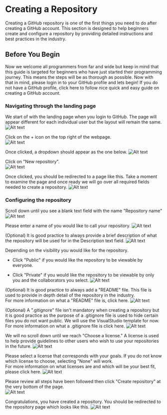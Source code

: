 # Creating a Repository

Creating a GitHub repository is one of the first things you need to do after creating a GitHub account.
This section is designed to help beginners create and configure a repository by providing detailed instructions and best practices in the industry.

## Before You Begin

Now we welcome all programmers from far and wide but keep in mind that this guide is targeted for beginners who have just started their programming journey. This means the steps will be as thorough as possible. Now with that in mind, please login in to your GitHub profile and lets begin! If you do not have a GitHub profile, click here to follow nice quick and easy guide on creating a GitHub account.

### Navigating through the landing page

We start of with the landing page when you login to GitHub. The page will appear different for each individual user but the layout will remain the same.
![Alt text](https://gcdnb.pbrd.co/images/Px1c5cdjot8s.png?o=1 "GitHub Landing Page")

Click on the + icon on the top right of the webpage. <br>
![Alt text](https://gcdnb.pbrd.co/images/Lrc36dW7213F.png?o=1 "GitHub Landing Page")

Once clicked, a dropdown should appear as the one below.
![Alt text](https://gcdnb.pbrd.co/images/Tjbss6Wg4nqM.png?o=1 "GitHub Landing Page")

Click on "New repository". <br>
![Alt text](https://gcdnb.pbrd.co/images/1x4eQQKC1cDU.png?o=1 "GitHub Landing Page")

Once clicked, you should be redirected to a page like this. Take a moment to examine the page and once ready we will go over all required fields needed to create a repository.
![Alt text](https://gcdnb.pbrd.co/images/5IouJOtYoMZ5.png?o=1 "GitHub Landing Page")

### Configuring the repository

Scroll down until you see a blank text field with the name "Repository name"
![Alt text](https://gcdnb.pbrd.co/images/tjH7z4fxCd0l.png?o=1 "GitHub Landing Page")

Please enter a name of you would like to call your repository.
![Alt text](https://gcdnb.pbrd.co/images/cmMn7APRgzmt.png?o=1 "GitHub Landing Page")

(Optional) It is good practice to always provide a brief description of what the repository will be used for in the Description text field.
![Alt text](https://gcdnb.pbrd.co/images/pwPHwUq4dkyN.png?o=11 "GitHub Landing Page")

Depending on the visibility you would like for the repository.

* Click "Public" if you would like the repository to be viewable by everyone.

* Click "Private" if you would like the repository to be viewable by only you and the collaborators you select.
![Alt text](https://gcdnb.pbrd.co/images/5gF5KiqDvPbt.png?o=1 "GitHub Landing Page")

(Optional) It is good practice to always add a "README" file. This file is used to provide in depth detail of the repository in the industry.<br> For more information on what a "README" file is, click here.
![Alt text](https://gcdnb.pbrd.co/images/7zw1fF7XXeJt.png?o=1 "GitHub Landing Page")

(Optional) A ".gitignore" file isn't mandatory when creating a repository but it is good practice as the purpose of a .gitignore file is used to hide certain files you do not want public. We will use the VisualStudio template for now. <br> For more information on what a .gitignore file is click here.
![Alt text](https://gcdnb.pbrd.co/images/i8GnBijugwM7.png?o=1 "GitHub Landing Page")

We will no scroll down until we reach "Choose a license." A license is used to help provide guidelines to other users who wish to use your repositories in the future.
![Alt text](https://gcdnb.pbrd.co/images/d3cTeybPSJ9C.png?o=1 "GitHub Landing Page")

Please select a license that corresponds with your goals. If you do not know which license to choose, selecting "None" will work.<br>
For more information on what licenses are and which will be your best fit, please click here.
![Alt text](https://gcdnb.pbrd.co/images/BEt0ccKoWZrh.png?o=1 "GitHub Landing Page")

Please review all steps have been followed then click "Create repository" at the very bottom of the page.<br>
![Alt text](https://gcdnb.pbrd.co/images/B89nWvKOsaby.png?o=1 "GitHub Landing Page")

Congratulations, you have created a repository. You should be redirected to the repository page which looks like this.
![Alt text](https://gcdnb.pbrd.co/images/m2xtCN6JxLHY.png?o=1 "GitHub Landing Page")
